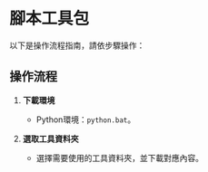 # 腳本工具包

以下是操作流程指南，請依步驟操作：

## **操作流程**
1. **下載環境**
   - Python環境：`python.bat`。

2. **選取工具資料夾**
   - 選擇需要使用的工具資料夾，並下載對應內容。

